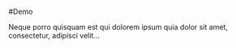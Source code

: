 #Demo

Neque porro quisquam est qui dolorem ipsum quia dolor sit amet, consectetur, adipisci velit...
